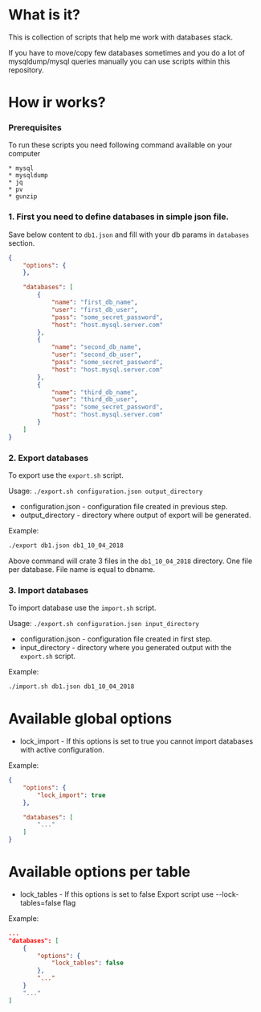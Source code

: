 # What is it?
This is collection of scripts that help me work with databases stack. 

If you have to move/copy few databases sometimes and you do a lot of mysqldump/mysql queries manually you can use scripts within this repository.

# How ir works?

### Prerequisites

To run these scripts you need following command available on your computer

    * mysql
    * mysqldump
    * jq
    * pv
    * gunzip


### 1. First you need to define databases in simple json file.

Save below content to `db1.json` and fill with your db params in `databases` section.

```json
{
    "options": {
    },

    "databases": [
        {
            "name": "first_db_name",
            "user": "first_db_user",
            "pass": "some_secret_password",
            "host": "host.mysql.server.com"
        },
        {
            "name": "second_db_name",
            "user": "second_db_user",
            "pass": "some_secret_password",
            "host": "host.mysql.server.com"
        },
        {
            "name": "third_db_name",
            "user": "third_db_user",
            "pass": "some_secret_password",
            "host": "host.mysql.server.com"
        }
    ]
}
```

### 2. Export databases

To export use the `export.sh` script.

Usage: ` ./export.sh configuration.json output_directory `

* configuration.json - configuration file created in previous step.
* output_directory - directory where output of export will be generated.


Example: 

 ```bash
 ./export db1.json db1_10_04_2018
```

Above command will crate 3 files in the `db1_10_04_2018` directory. One file per database. File name is equal to dbname.

### 3. Import databases

To import database use the `import.sh` script.

Usage: `./export.sh configuration.json input_directory`

 * configuration.json - configuration file created in first step.
 * input_directory - directory where you generated output with the `export.sh` script.

Example: 

 ```bash
 ./import.sh db1.json db1_10_04_2018
 ```


# Available global options

 * lock_import - If this options is set to true you cannot import databases with active configuration.

 Example: 

 ```json
 {
     "options": {
         "lock_import": true
     },

     "databases": [
         "..."
     ]
 }
 ```


# Available options per table

 * lock_tables - If this options is set to false Export script use --lock-tables=false flag

 Example:

 ```json
 ...
 "databases": [
     {
         "options": {
             "lock_tables": false
         },
         "..."
     }
     "..."
 ]
 ```
